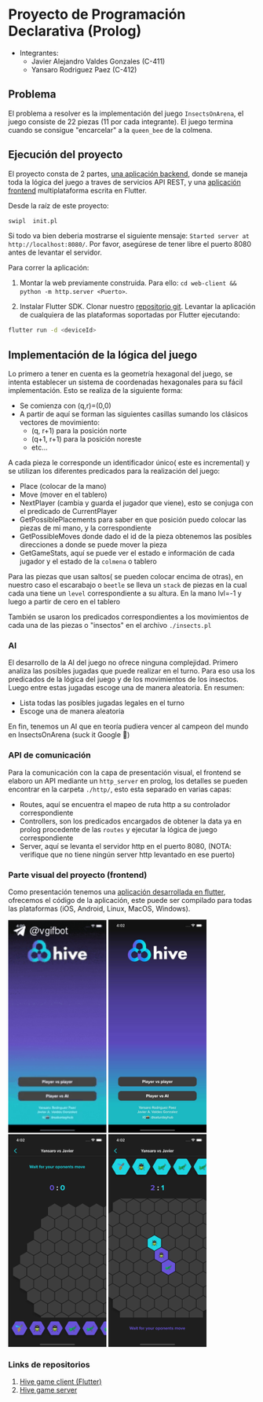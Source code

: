 # Proyecto de Programación Declarativa (Prolog)

- Integrantes:
  - Javier Alejandro Valdes Gonzales (C-411)
  - Yansaro Rodriguez Paez (C-412)

## Problema

El problema a resolver es la implementación del juego `InsectsOnArena`, el juego consiste de 22 piezas (11 por cada integrante). El juego termina cuando se consigue "encarcelar" a la `queen_bee` de la colmena.

## Ejecución del proyecto

El proyecto consta de 2 partes, [una aplicación backend](https://github.com/yarn-rp/hive-prolog-server.git), donde se maneja toda la lógica del juego a traves de servicios API REST, y una [aplicación frontend](https://github.com/yarn-rp/hive_game_client.git) multiplataforma escrita en Flutter.

Desde la raíz de este proyecto:

```bash
swipl  init.pl
```

Si todo va bien deberia mostrarse el siguiente mensaje:
`Started server at http://localhost:8080/`. Por favor, asegúrese de tener libre el puerto 8080 antes de levantar el servidor.

Para correr la aplicación:

1. Montar la web previamente construida. Para ello: `cd web-client && python -m http.server <Puerto>`.

2. Instalar Flutter SDK. Clonar nuestro [repositorio git](https://github.com/yarn-rp/hive_game_client.git). Levantar la aplicación de cualquiera de las plataformas soportadas por Flutter ejecutando:

```bash
flutter run -d <deviceId>
```

## Implementación de la lógica del juego

Lo primero a tener en cuenta es la geometría hexagonal del juego, se intenta establecer un sistema de coordenadas hexagonales para su fácil implementación. Esto se realiza de la siguiente forma:

- Se comienza con (q,r)=(0,0)
- A partir de aquí se forman las siguientes casillas sumando los clásicos vectores de movimiento:
  - (q, r+1) para la posición norte
  - (q+1, r+1) para la posición noreste
  - etc...

A cada pieza le corresponde un identificador único( este es incremental) y se utilizan los diferentes predicados para la realización del juego:

- Place (colocar de la mano)
- Move (mover en el tablero)
- NextPlayer (cambia y guarda el jugador que viene), esto se conjuga con el predicado de CurrentPlayer
- GetPossiblePlacements para saber en que posición puedo colocar las piezas de mi mano, y la correspondiente
- GetPossibleMoves donde dado el id de la pieza obtenemos las posibles direcciones a donde se puede mover la pieza
- GetGameStats, aquí se puede ver el estado e información de cada jugador y el estado de la `colmena` o tablero

Para las piezas que usan saltos( se pueden colocar encima de otras), en nuestro caso el escarabajo o `beetle` se lleva un `stack` de piezas en la cual cada una tiene un `level` correspondiente a su altura. En la mano lvl=-1 y luego a partir de cero en el tablero

También se usaron los predicados correspondientes a los movimientos de cada una de las piezas o "insectos" en el archivo `./insects.pl`

### AI

El desarrollo de la AI del juego no ofrece ninguna complejidad. Primero analiza las posibles jugadas que puede realizar en el turno. Para eso usa los predicados de la lógica del juego y de los movimientos de los insectos. Luego entre estas jugadas escoge una de manera aleatoria. En resumen:

- Lista todas las posibles jugadas legales en el turno
- Escoge una de manera aleatoria

En fin, tenemos un AI que en teoría pudiera vencer al campeon del mundo en InsectsOnArena (suck it Google 💪)

### API de comunicación

Para la comunicación con la capa de presentación visual, el frontend se elaboro un API mediante un `http_server` en prolog, los detalles se pueden encontrar en la carpeta `./http/`, esto esta separado en varias capas:

- Routes, aquí se encuentra el mapeo de ruta http a su controlador correspondiente
- Controllers, son los predicados encargados de obtener la data ya en prolog procedente de las `routes` y ejecutar la lógica de juego correspondiente
- Server, aquí se levanta el servidor http en el puerto 8080, (NOTA: verifique que no tiene ningún server http levantado en ese puerto)

### Parte visual del proyecto (frontend)

Como presentación tenemos una [aplicación desarrollada en flutter](https://github.com/yarn-rp/hive_game_client.git), ofrecemos el código de la aplicación, este puede ser compilado para todas las plataformas (iOS, Android, Linux, MacOS, Windows).

<p float="left">
  <img src="https://github.com/yarn-rp/hive-prolog-server/blob/main/doc/gif.gif?raw=true" alt="Game gif" width="200"/>
  <img src="https://github.com/yarn-rp/hive-prolog-server/blob/main/doc/img2.jpg?raw=true" alt="Home" width="200"/>
  <img src="https://github.com/yarn-rp/hive-prolog-server/blob/main/doc/img3.png?raw=true" alt="PvsP1" width="200"/>
  <img src="https://raw.githubusercontent.com/yarn-rp/hive-prolog-server/main/doc/img1.png" alt="PvsP2" width="200"/>
</p>

### Links de repositorios

1. [Hive game client (Flutter)](https://github.com/yarn-rp/hive_game_client.git)
2. [Hive game server](https://github.com/yarn-rp/hive-prolog-server.git)
